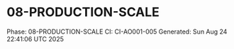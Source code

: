 # 08-PRODUCTION-SCALE
Phase: 08-PRODUCTION-SCALE
CI: CI-AO001-005
Generated: Sun Aug 24 22:41:06 UTC 2025
